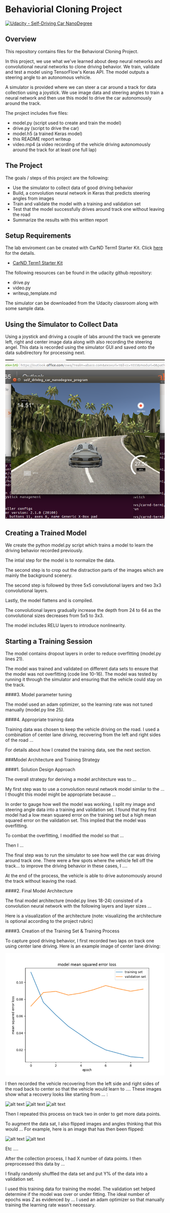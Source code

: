 # Behaviorial Cloning Project

[![Udacity - Self-Driving Car NanoDegree](https://s3.amazonaws.com/udacity-sdc/github/shield-carnd.svg)](http://www.udacity.com/drive)

Overview
---
This repository contains files for the Behavioral Cloning Project.

In this project, we use what we've learned about deep neural networks and convolutional neural networks to clone driving behavior. We train, validate and test a model using TensorFlow's Keras API. The model outputs a steering angle to an autonomous vehicle.

A simulator is provided where we can steer a car around a track for data collection using a joystick. We use image data and steering angles to train a neural network and then use this model to drive the car autonomously around the track.

The project includes five files: 
* model.py (script used to create and train the model)
* drive.py (script to drive the car)
* model.h5 (a trained Keras model)
* this README report writeup 
* video.mp4 (a video recording of the vehicle driving autonomously around the track for at least one full lap)


The Project
---
The goals / steps of this project are the following:
* Use the simulator to collect data of good driving behavior
* Build, a convolution neural network in Keras that predicts steering angles from images
* Train and validate the model with a training and validation set
* Test that the model successfully drives around track one without leaving the road
* Summarize the results with this written report


Setup Requirements
---
The lab enviroment can be created with CarND Term1 Starter Kit. Click [here](https://github.com/udacity/CarND-Term1-Starter-Kit/blob/master/README.md) for the details.
* [CarND Term1 Starter Kit](https://github.com/udacity/CarND-Term1-Starter-Kit)


The following resources can be found in the udacity github repository:
* drive.py
* video.py
* writeup_template.md

The simulator can be downloaded from the Udacity classroom along with some sample data.

[//]: # (Image References)

[image1]: ./simulator_image.png "Model Visualization"
[image2]: ./figure_1.png "Grayscaling"
[image3]: ./examples/placeholder_small.png "Recovery Image"
[image4]: ./examples/placeholder_small.png "Recovery Image"
[image5]: ./examples/placeholder_small.png "Recovery Image"
[image6]: ./examples/placeholder_small.png "Normal Image"
[image7]: ./examples/placeholder_small.png "Flipped Image"

Using the Simulator to Collect Data
---
Using a joystick and driving a couple of labs around the track we generate left, right and center image data along with also recording the steering angel. This data is recorded using the simulator GUI and saved onto the data subdirectory for processing next.

![alt text][image1]


Creating a Trained Model
---

We create the python model.py script which trains a model to learn the driving behavior recorded previously.

The intial step for the model is to normalize the data.

The second step is to crop out the distraction parts of the images which are mainly the background scenery.

The second step is followed by three 5x5 convolutional layers and two 3x3 convolutional layers.

Lastly, the model flattens and is compiled.

The convolutional layers gradually increase the depth from 24 to 64 as the convolutional sizes decreases from 5x5 to 3x3.

The model includes RELU layers to introduce nonlinearity.


Starting a Training Session
---



The model contains dropout layers in order to reduce overfitting (model.py lines 21). 

The model was trained and validated on different data sets to ensure that the model was not overfitting (code line 10-16). The model was tested by running it through the simulator and ensuring that the vehicle could stay on the track.

####3. Model parameter tuning

The model used an adam optimizer, so the learning rate was not tuned manually (model.py line 25).

####4. Appropriate training data

Training data was chosen to keep the vehicle driving on the road. I used a combination of center lane driving, recovering from the left and right sides of the road ... 

For details about how I created the training data, see the next section. 

###Model Architecture and Training Strategy

####1. Solution Design Approach

The overall strategy for deriving a model architecture was to ...

My first step was to use a convolution neural network model similar to the ... I thought this model might be appropriate because ...

In order to gauge how well the model was working, I split my image and steering angle data into a training and validation set. I found that my first model had a low mean squared error on the training set but a high mean squared error on the validation set. This implied that the model was overfitting. 

To combat the overfitting, I modified the model so that ...

Then I ... 

The final step was to run the simulator to see how well the car was driving around track one. There were a few spots where the vehicle fell off the track... to improve the driving behavior in these cases, I ....

At the end of the process, the vehicle is able to drive autonomously around the track without leaving the road.

####2. Final Model Architecture

The final model architecture (model.py lines 18-24) consisted of a convolution neural network with the following layers and layer sizes ...

Here is a visualization of the architecture (note: visualizing the architecture is optional according to the project rubric)



####3. Creation of the Training Set & Training Process

To capture good driving behavior, I first recorded two laps on track one using center lane driving. Here is an example image of center lane driving:

![alt text][image2]

I then recorded the vehicle recovering from the left side and right sides of the road back to center so that the vehicle would learn to .... These images show what a recovery looks like starting from ... :

![alt text][image3]
![alt text][image4]
![alt text][image5]

Then I repeated this process on track two in order to get more data points.

To augment the data sat, I also flipped images and angles thinking that this would ... For example, here is an image that has then been flipped:

![alt text][image6]
![alt text][image7]

Etc ....

After the collection process, I had X number of data points. I then preprocessed this data by ...


I finally randomly shuffled the data set and put Y% of the data into a validation set. 

I used this training data for training the model. The validation set helped determine if the model was over or under fitting. The ideal number of epochs was Z as evidenced by ... I used an adam optimizer so that manually training the learning rate wasn't necessary.



